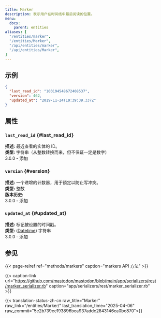 ```yaml
---
title: Marker
description: 表示用户在时间线中最后阅读的位置。
menu:
  docs:
    parent: entities
aliases: [
  "/entities/marker",
  "/entities/Marker",
  "/api/entities/marker",
  "/api/entities/Marker",
]
---
```


## 示例

```json
{
  "last_read_id": "103194548672408537",
  "version": 462,
  "updated_at": "2019-11-24T19:39:39.337Z"
}
```

## 属性

### `last_read_id` {#last_read_id}

**描述:** 最近查看的实体的 ID。\
**类型:** 字符串（从整数转换而来，但不保证一定是数字）\
3.0.0 - 添加

### `version` {#version}

**描述:** 一个递增的计数器，用于锁定以防止写冲突。\
**类型:** 整数\
**版本历史:**\
3.0.0 - 添加

### `updated_at` {#updated_at}

**描述:** 标记被设置的时间戳。\
**类型:** ([Datetime](/api/datetime-format#datetime)) 字符串\
3.0.0 - 添加

## 参见

{{< page-relref ref="methods/markers" caption="markers API 方法" >}}

{{< caption-link url="https://github.com/mastodon/mastodon/blob/main/app/serializers/rest/marker_serializer.rb" caption="app/serializers/rest/marker_serializer.rb" >}}

{{< translation-status-zh-cn raw_title="Marker" raw_link="/entities/Marker/" last_translation_time="2025-04-06" raw_commit="5e2b739ee193896bea937addc2843146ea0bc870">}}
